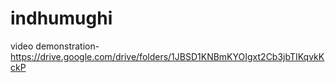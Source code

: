 # indhumughi

video demonstration- https://drive.google.com/drive/folders/1JBSD1KNBmKYOIgxt2Cb3jbTIKqvkKckP
